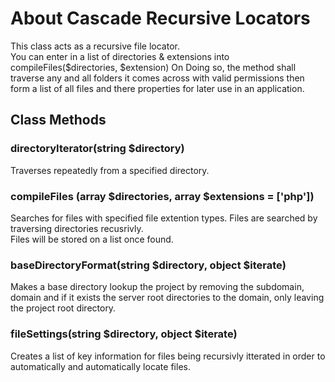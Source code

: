 # About Cascade Recursive Locators
This class acts as a recursive file locator.  
You can enter in a list of directories & extensions into compileFiles($directories, $extension) On Doing so, the method shall traverse any and all folders it comes across with valid permissions then form a list of all files and there properties for later use in an application.  

## Class Methods
### directoryIterator(string $directory)  
Traverses repeatedly from a specified directory.  
  
### compileFiles (array $directories, array $extensions = ['php'])  
Searches for files with specified file extention types. Files are searched by traversing directories recusrivly.  
Files will be stored on a list once found.  
  
### baseDirectoryFormat(string $directory, object $iterate)  
Makes a base directory lookup the project by removing the subdomain, domain and if it exists the server root directories to the domain, only leaving the project root directory.  
  
### fileSettings(string $directory, object $iterate)  
Creates a list of key information for files being recursivly itterated in order to automatically and automatically locate files.  
